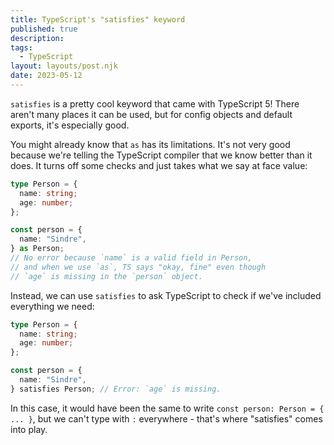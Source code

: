 ```yaml
---
title: TypeScript's "satisfies" keyword
published: true
description:
tags:
  - TypeScript
layout: layouts/post.njk
date: 2023-05-12
---
```


`satisfies` is a pretty cool keyword that came with TypeScript 5! There aren't many places it can be used, but for config objects and default exports, it's especially good.

You might already know that `as` has its limitations. It's not very good because we're telling the TypeScript compiler that we know better than it does. It turns off some checks and just takes what we say at face value:

```typescript
type Person = {
  name: string;
  age: number;
};

const person = {
  name: "Sindre",
} as Person;
// No error because `name` is a valid field in Person,
// and when we use `as`, TS says "okay, fine" even though
// `age` is missing in the `person` object.
```

Instead, we can use `satisfies` to ask TypeScript to check if we've included everything we need:

```typescript
type Person = {
  name: string;
  age: number;
};

const person = {
  name: "Sindre",
} satisfies Person; // Error: `age` is missing.
```

In this case, it would have been the same to write `const person: Person = { ... }`, but we can't type with `:` everywhere - that's where "satisfies" comes into play.
